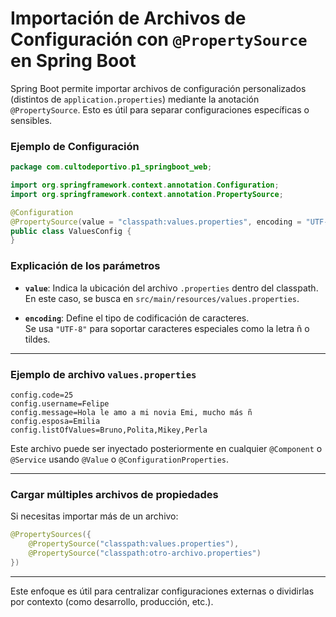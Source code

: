 # Importación de Archivos de Configuración con `@PropertySource` en Spring Boot

Spring Boot permite importar archivos de configuración personalizados (distintos de `application.properties`) mediante la anotación `@PropertySource`. Esto es útil para separar configuraciones específicas o sensibles.

### Ejemplo de Configuración

```java
package com.cultodeportivo.p1_springboot_web;

import org.springframework.context.annotation.Configuration;
import org.springframework.context.annotation.PropertySource;

@Configuration
@PropertySource(value = "classpath:values.properties", encoding = "UTF-8")
public class ValuesConfig {
}
```

### Explicación de los parámetros

- **`value`**: Indica la ubicación del archivo `.properties` dentro del classpath.  
  En este caso, se busca en `src/main/resources/values.properties`.

- **`encoding`**: Define el tipo de codificación de caracteres.  
  Se usa `"UTF-8"` para soportar caracteres especiales como la letra ñ o tildes.

---

### Ejemplo de archivo `values.properties`

```properties
config.code=25
config.username=Felipe
config.message=Hola le amo a mi novia Emi, mucho más ñ
config.esposa=Emilia
config.listOfValues=Bruno,Polita,Mikey,Perla
```

Este archivo puede ser inyectado posteriormente en cualquier `@Component` o `@Service` usando `@Value` o `@ConfigurationProperties`.

---

### Cargar múltiples archivos de propiedades

Si necesitas importar más de un archivo:

```java
@PropertySources({
    @PropertySource("classpath:values.properties"),
    @PropertySource("classpath:otro-archivo.properties")
})
```

---

Este enfoque es útil para centralizar configuraciones externas o dividirlas por contexto (como desarrollo, producción, etc.).
